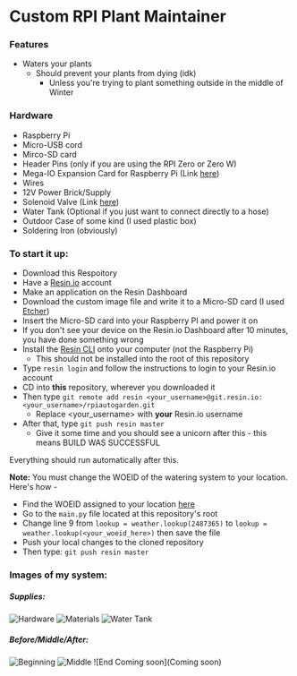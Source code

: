 # Custom RPI Plant Maintainer
### Features
- Waters your plants
	- Should prevent your plants from dying (idk)
		- Unless you're trying to plant something outside in the middle of Winter

### Hardware
- Raspberry Pi
- Micro-USB cord
- Mirco-SD card
- Header Pins (only if you are using the RPI Zero or Zero W)
- Mega-IO Expansion Card for Raspberry Pi (Link [here](https://www.sequentmicrosystems.com/))
- Wires
- 12V Power Brick/Supply
- Solenoid Valve (Link [here](https://www.amazon.com/gp/product/B071JDFVNQ/ref=oh_aui_detailpage_o00_s00?ie=UTF8&psc=1))
- Water Tank (Optional if you just want to connect directly to a hose)
- Outdoor Case of some kind (I used plastic box)
- Soldering Iron (obviously)

### To start it up:
- Download this Respoitory
- Have a [Resin.io](https://resin.io/) account
- Make an application on the Resin Dashboard
- Download the custom image file and write it to a Micro-SD card (I used [Etcher](https://etcher.io/))
- Insert the Micro-SD card into your Raspberry PI and power it on
- If you don't see your device on the Resin.io Dashboard after 10 minutes, you have done something wrong
- Install the [Resin CLI](https://github.com/resin-io/resin-cli) onto your computer (not the Raspberry Pi)
  - This should not be installed into the root of this repository
- Type `resin login` and follow the instructions to login to your Resin.io account
- CD into **this** repository, wherever you downloaded it
- Then type `git remote add resin <your_username>@git.resin.io:<your_username>/rpiautogarden.git`
  - Replace <your_username> with **your** Resin.io username
- After that, type `git push resin master`
  - Give it some time and you should see a unicorn after this - this means BUILD WAS SUCCESSFUL

Everything should run automatically after this.

**Note:** You must change the WOEID of the watering system to your location. Here's how -
- Find the WOEID assigned to your location [here](http://woeid.rosselliot.co.nz/)
- Go to the `main.py` file located at this repository's root
- Change line 9 from `lookup = weather.lookup(2487365)` to `lookup = weather.lookup(<your_woeid_here>)` then save the file
- Push your local changes to the cloned repository
- Then type: `git push resin master`

### Images of my system:
##### Supplies:
![Hardware](https://tate.ate-a-ta.co/8116d2f9.JPG)
![Materials](https://tate.ate-a-ta.co/c92b1977.JPG)
![Water Tank](https://tate.ate-a-ta.co/25276227.JPG)
##### Before/Middle/After:
![Beginning](https://tate.ate-a-ta.co/72f413ea.JPG)
![Middle](https://tate.ate-a-ta.co/e6dadd9f.JPG)
![End Coming soon](Coming soon)